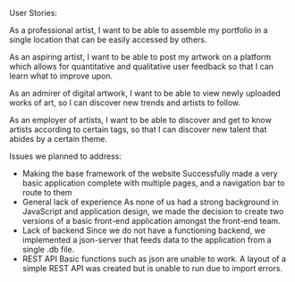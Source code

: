 User Stories:

As a professional artist, I want to be able to assemble my portfolio in 
a single location that can be easily accessed by others.

As an aspiring artist, I want to be able to post my artwork on a platform
which allows for quantitative and qualitative user feedback so that I 
can learn what to improve upon.

As an admirer of digital artwork, I want to be able to view newly uploaded works of art, 
so I can discover new trends and artists to follow.

As an employer of artists, I want to be able to discover and get to know artists according to
certain tags, so that I can discover new talent that abides by a certain theme.
 
Issues we planned to address:
- Making the base framework of the website
Successfully made a very basic application complete with multiple pages, and a navigation bar to route to them
- General lack of experience
As none of us had a strong background in JavaScript and application design, we made the decision
to create two versions of a basic front-end application amongst the front-end team. 
- Lack of backend
Since we do not have a functioning backend, we implemented a json-server that feeds data to 
the application from a single .db file.
- REST API
Basic functions such as json are unable to work. A layout of a simple REST API was created but is unable to run due to import errors.
